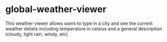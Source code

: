 # global-weather-viewer
This weather viewer allows users to type in a city and see the current weather details including temperature in celsius and a general description (cloudy, light rain, windy, etc)

